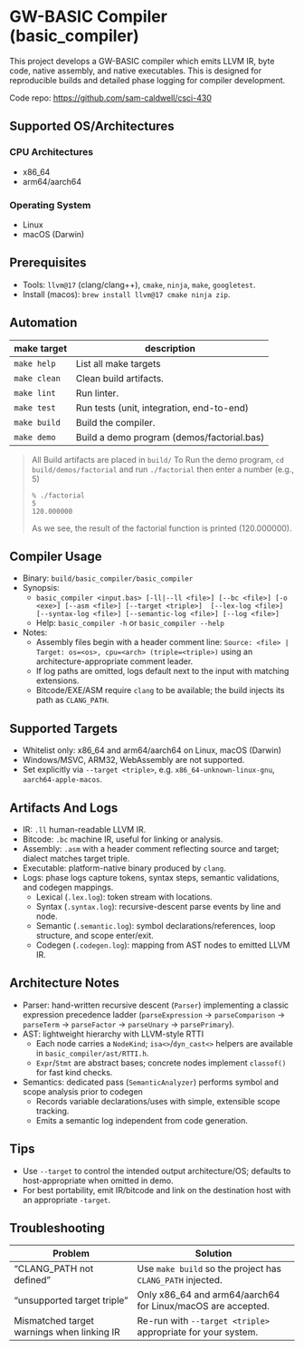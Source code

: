 # GW-BASIC Compiler (basic_compiler)

This project develops a GW-BASIC compiler which emits LLVM IR, byte code, native assembly, and native executables.
This is designed for reproducible builds and detailed phase logging for compiler development.

Code repo: https://github.com/sam-caldwell/csci-430

## Supported OS/Architectures

### CPU Architectures

- x86_64
- arm64/aarch64

### Operating System

- Linux
- macOS (Darwin)

## Prerequisites

- Tools: `llvm@17` (clang/clang++), `cmake`, `ninja`, `make`, `googletest`.
- Install (macos): `brew install llvm@17 cmake ninja zip`.

## Automation

| make target  | description                                |
|--------------|--------------------------------------------|
| `make help`  | List all make targets                      |
| `make clean` | Clean build artifacts.                     |
| `make lint`  | Run linter.                                |
| `make test`  | Run tests (unit, integration, end-to-end)  |
| `make build` | Build the compiler.                        |
| `make demo`  | Build a demo program (demos/factorial.bas) |

> All Build artifacts are placed in `build/`
> To Run the demo program, `cd build/demos/factorial` and run `./factorial` then enter a number (e.g., 5)
> ```text
> % ./factorial 
> 5
> 120.000000
>```
> As we see, the result of the factorial function is printed (120.000000).

## Compiler Usage

- Binary: `build/basic_compiler/basic_compiler`
- Synopsis:
    - `basic_compiler <input.bas> [-ll|--ll <file>] [--bc <file>] [-o <exe>] [--asm <file>] [--target <triple>] 
          [--lex-log <file>] [--syntax-log <file>] [--semantic-log <file>] [--log <file>]`
    - Help: `basic_compiler -h` or `basic_compiler --help`
- Notes:
    - Assembly files begin with a header comment line:
      `Source: <file> | Target: os=<os>, cpu=<arch> (triple=<triple>)`
      using an architecture-appropriate comment leader.
    - If log paths are omitted, logs default next to the input with matching extensions.
    - Bitcode/EXE/ASM require `clang` to be available; the build injects its path as `CLANG_PATH`.

## Supported Targets

- Whitelist only: x86_64 and arm64/aarch64 on Linux, macOS (Darwin)
- Windows/MSVC, ARM32, WebAssembly are not supported.
- Set explicitly via `--target <triple>`, e.g. `x86_64-unknown-linux-gnu`, `aarch64-apple-macos`.

## Artifacts And Logs

- IR: `.ll` human-readable LLVM IR.
- Bitcode: `.bc` machine IR, useful for linking or analysis.
- Assembly: `.asm` with a header comment reflecting source and target; dialect matches target triple.
- Executable: platform-native binary produced by `clang`.
- Logs: phase logs capture tokens, syntax steps, semantic validations, and codegen mappings.
  - Lexical (`.lex.log`): token stream with locations.
  - Syntax (`.syntax.log`): recursive-descent parse events by line and node.
  - Semantic (`.semantic.log`): symbol declarations/references, loop structure, and scope enter/exit.
  - Codegen (`.codegen.log`): mapping from AST nodes to emitted LLVM IR.

## Architecture Notes

- Parser: hand-written recursive descent (`Parser`) implementing a classic expression precedence ladder
  (`parseExpression` → `parseComparison` → `parseTerm` → `parseFactor` → `parseUnary` → `parsePrimary`).
- AST: lightweight hierarchy with LLVM-style RTTI
  - Each node carries a `NodeKind`; `isa<>`/`dyn_cast<>` helpers are available in `basic_compiler/ast/RTTI.h`.
  - `Expr`/`Stmt` are abstract bases; concrete nodes implement `classof()` for fast kind checks.
- Semantics: dedicated pass (`SemanticAnalyzer`) performs symbol and scope analysis prior to codegen
  - Records variable declarations/uses with simple, extensible scope tracking.
  - Emits a semantic log independent from code generation.

## Tips

- Use `--target` to control the intended output architecture/OS; defaults to host-appropriate when omitted in demo.
- For best portability, emit IR/bitcode and link on the destination host with an appropriate `-target`.

## Troubleshooting

| Problem                                    | Solution                                                     |
|--------------------------------------------|--------------------------------------------------------------|
| “CLANG_PATH not defined”                   | Use `make build` so the project has `CLANG_PATH` injected.   |
| “unsupported target triple”                | Only x86_64 and arm64/aarch64 for Linux/macOS are accepted.  |
| Mismatched target warnings when linking IR | Re-run with `--target <triple>` appropriate for your system. |
